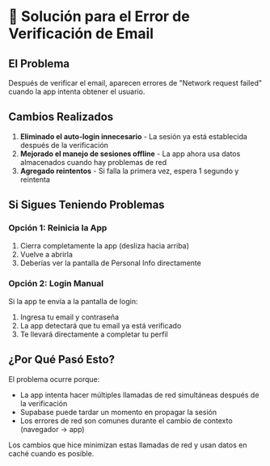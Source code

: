 # 🔧 Solución para el Error de Verificación de Email

## El Problema
Después de verificar el email, aparecen errores de "Network request failed" cuando la app intenta obtener el usuario.

## Cambios Realizados
1. **Eliminado el auto-login innecesario** - La sesión ya está establecida después de la verificación
2. **Mejorado el manejo de sesiones offline** - La app ahora usa datos almacenados cuando hay problemas de red
3. **Agregado reintentos** - Si falla la primera vez, espera 1 segundo y reintenta

## Si Sigues Teniendo Problemas

### Opción 1: Reinicia la App
1. Cierra completamente la app (desliza hacia arriba)
2. Vuelve a abrirla
3. Deberías ver la pantalla de Personal Info directamente

### Opción 2: Login Manual
Si la app te envía a la pantalla de login:
1. Ingresa tu email y contraseña
2. La app detectará que tu email ya está verificado
3. Te llevará directamente a completar tu perfil

## ¿Por Qué Pasó Esto?
El problema ocurre porque:
- La app intenta hacer múltiples llamadas de red simultáneas después de la verificación
- Supabase puede tardar un momento en propagar la sesión
- Los errores de red son comunes durante el cambio de contexto (navegador → app)

Los cambios que hice minimizan estas llamadas de red y usan datos en caché cuando es posible. 